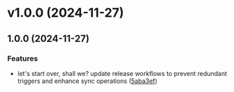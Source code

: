 # v1.0.0 (2024-11-27)



## 1.0.0 (2024-11-27)

### Features

* let's start over, shall we? update release workflows to prevent redundant triggers and enhance sync operations ([5aba3ef](https://github.com/iamvikshan/devcontainers/commit/5aba3ef22af4f11d7767f4c6de4876ad3c50d147))
